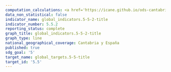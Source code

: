 ```yaml
---
computation_calculations: <a href='https://icane.github.io/ods-cantabria/assets/pdf/5.5.2.1.pdf' target='_blank'>Proporción de mujeres en cargos directivos</a><br><a href='https://icane.github.io/ods-cantabria/assets/pdf/5.5.2.2.pdf' target='_blank'>Proporción de mujeres en alta dirección</a>
data_non_statistical: false
indicator_name: global_indicators.5-5-2-title
indicator_number: 5.5.2
reporting_status: complete
graph_title: global_indicators.5-5-2-title
graph_type: line
national_geographical_coverage: Cantabria y España
published: true
sdg_goal: '5'
target_name: global_targets.5-5-title
target_id: '5.5'
---
```


